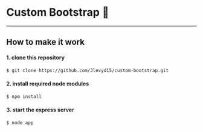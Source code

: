 # Custom Bootstrap :art:
---
## How to make it work
#### 1. clone this repository
    $ git clone https://github.com/Jlevyd15/custom-bootstrap.git

#### 2. install required node modules
    $ npm install

#### 3. start the express server
    $ node app